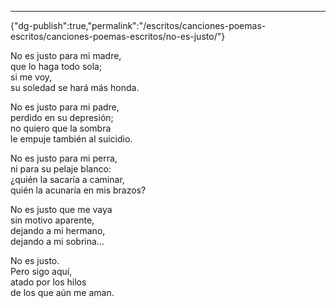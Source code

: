 ---
{"dg-publish":true,"permalink":"/escritos/canciones-poemas-escritos/canciones-poemas-escritos/no-es-justo/"}

 

No es justo para mi madre,  
que lo haga todo sola;  
si me voy,  
su soledad se hará más honda.

No es justo para mi padre,  
perdido en su depresión;  
no quiero que la sombra  
le empuje también al suicidio.

No es justo para mi perra,  
ni para su pelaje blanco:  
¿quién la sacaría a caminar,  
quién la acunaría en mis brazos?

No es justo que me vaya  
sin motivo aparente,  
dejando a mi hermano,  
dejando a mi sobrina…

No es justo.  
Pero sigo aquí,  
atado por los hilos  
de los que aún me aman.
